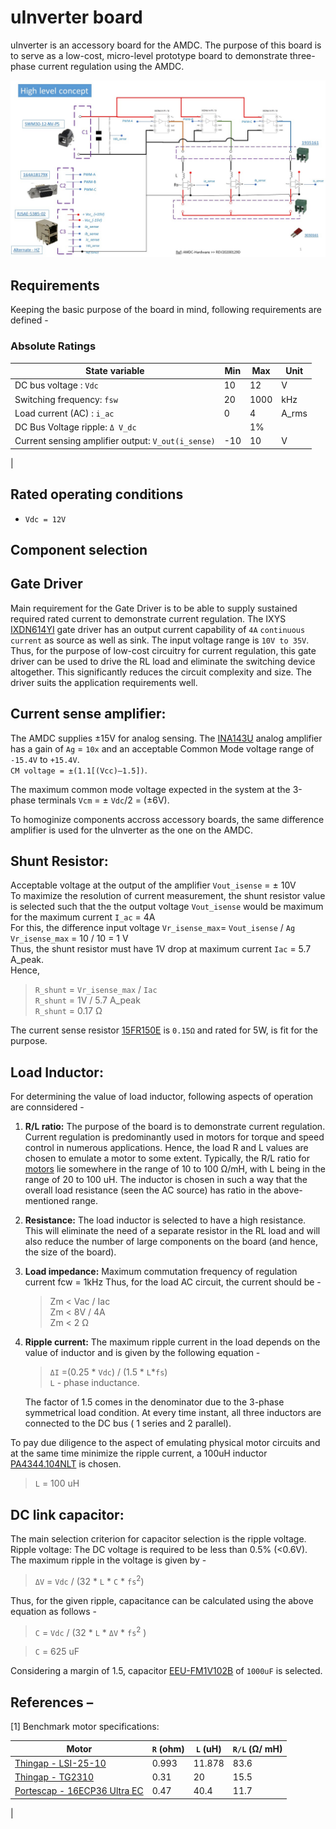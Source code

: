 
# uInverter board

uInverter is an accessory board for the AMDC. The purpose of this board is to serve as a low-cost, micro-level prototype board to demonstrate three-phase current regulation using the AMDC.  

![High level schematic](system.jpg)

## Requirements 
Keeping the basic purpose of the board in mind, following requirements are defined -  

### Absolute Ratings
|  State variable     | Min   | Max	 | Unit |
| ------ | ----- | ----- | ---- |
| DC bus voltage : `Vdc` | 10 |12 | V |
| Switching frequency: `fsw` | 20 | 1000 | kHz
| Load current (AC) : `i_ac` | 0 | 4 | A_rms
| DC Bus Voltage ripple: `Δ V_dc` | | 1%|  
| Current sensing amplifier output: `V_out(i_sense)` | -10 | 10 | V
|  


## Rated operating conditions
- `Vdc = 12V`  


## Component selection

## Gate Driver

Main requirement for the Gate Driver is to be able to supply sustained required rated current to demonstrate current regulation. 
The IXYS [IXDN614YI](https://www.digikey.com/en/products/detail/ixys-integrated-circuits-division/IXDN614YI/2424709?s=N4IgTCBcDaIJIA0AiA5AbARgCwE04gF0BfIA) gate driver has an output current capability of `4A` `continuous current` as source as well as sink. The input voltage range is `10V to 35V`. Thus, for the purpose of low-cost circuitry for current regulation, this gate driver can be used to drive the RL load and eliminate the switching device altogether. This significantly reduces the circuit complexity and size. The driver suits the application requirements well.

## Current sense amplifier:
The AMDC supplies ±15V for analog sensing. The [INA143U](https://www.digikey.com/en/products/detail/texas-instruments/INA143U/301019) analog amplifier has a gain of `Ag` = `10x` and an acceptable Common Mode voltage range of `-15.4V` to `+15.4V`.  
`CM voltage = ±(1.1[(Vcc)–1.5])`.  

The maximum common mode voltage expected in the system at the 3-phase terminals 
`Vcm` = ± `Vdc`/2 = (±6V).  

To homoginize components accross accessory boards, the same difference amplifier is used for the uInverter as the one on the AMDC.

## Shunt Resistor:
Acceptable voltage at the output of the amplifier `Vout_isense` = ± 10V  
To maximize the resolution of current measurement, the shunt resistor value is selected such that the the output voltage `Vout_isense` would be maximum for the maximum current `I_ac` = 4A  
For this, the difference input voltage 
`Vr_isense_max`= `Vout_isense` / `Ag`  
`Vr_isense_max` = 10 / 10 = 1 V  
Thus, the shunt resistor must have 1V drop at maximum current `Iac` = 5.7 A_peak.  
Hence,  
>`R_shunt` = `Vr_isense_max` / `Iac`  
>`R_shunt` = 1V / 5.7 A_peak  
>`R_shunt` = 0.17 Ω  

 The current sense resistor [15FR150E](https://www.digikey.com/en/products/detail/ohmite/15FR150E/822919) is `0.15Ω` and rated for 5W, is fit for the purpose. 


## Load Inductor:
For determining the value of load inductor, following aspects of operation are connsidered -
1. **R/L ratio:** The purpose of the board is to demonstrate current regulation. Current regulation is predominantly used in motors for torque and speed control in numerous applications. Hence, the load R and L values are chosen to emulate a motor to some extent. Typically, the R/L ratio for [motors](Readme.md#References) lie somewhere in the range of 10 to 100 Ω/mH, with L being in the range of 20 to 100 uH. The inductor is chosen in such a way that the overall load resistance (seen the AC source) has ratio in the above-mentioned range.
2. __Resistance:__ The load inductor is selected to have a high resistance. This will eliminate the need of a separate resistor in the RL load and will also reduce the number of large components on the board (and hence, the size of the board).
3. __Load impedance:__
Maximum commutation frequency of regulation current fcw = 1kHz
Thus, for the load AC circuit, the current should be -  
    >Zm < Vac / Iac  
    Zm < 8V / 4A  
    Zm < 2 Ω
4. __Ripple current:__
The maximum ripple current in the load depends on the value of inductor and is given by the following equation -  
    >`ΔI` =(0.25 * `Vdc`) / (1.5 * `L`*`fs`)  
    `L` - phase inductance.  

    The factor of 1.5 comes in the denominator due to the 3-phase symmetrical load condition. At every time instant, all three inductors are connected to the DC bus ( 1 series and 2 parallel).

To pay due diligence to the aspect of emulating physical motor circuits and at the same time minimize the ripple current, a 100uH inductor [PA4344.104NLT](https://www.digikey.com/en/products/detail/pulse-electronics-power/PA4344.104NLT/5436742) 
 is chosen.  

 > `L` = 100 uH  


## DC link capacitor:
The main selection criterion for capacitor selection is the ripple voltage. 
Ripple voltage: The DC voltage is required to be less than 0.5% (<0.6V).
The maximum ripple in the voltage is given by -  

>`ΔV` = `Vdc` / (32 * `L` * `C` * `fs`<sup>2</sup>)   

Thus, for the given ripple, capacitance can be calculated using the above equation as follows -  

>`C` = `Vdc` / (32 * `L` * `ΔV` * `fs`<sup>2</sup> )

>`C` = 625 uF  



Considering a margin of 1.5, capacitor [EEU-FM1V102B](https://www.digikey.com/en/products/detail/panasonic-electronic-components/EEU-FM1V102B/6109617) of `1000uF` is selected.   


## References – 

[1] Benchmark motor specifications:  

| Motor                 | `R` (ohm) |  `L` (uH) | `R/L` (Ω/ mH) |
| -------               | ------- | ------- | ----------- |
| [Thingap - LSI-25-10](https://www.thingap.com/wp-content/uploads/2020/12/LSI-25-10-Datasheet-Rev_C.pdf)   | 0.993     | 11.878 | 83.6
| [Thingap - TG2310](https://www.thingap.com/wp-content/themes/ndic/pdf/TG2310.pdf)       | 0.31 | 20 | 15.5 |
| [Portescap - 16ECP36 Ultra EC](https://www.portescap.com/en/products/brushless-dc-motors/all-bldc-motors) | 0.47 | 40.4 | 11.7
|





